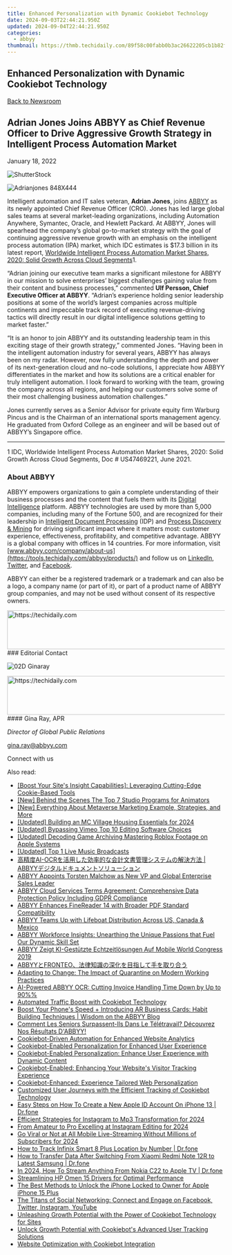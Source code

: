 ```yaml
---
title: Enhanced Personalization with Dynamic Cookiebot Technology
date: 2024-09-03T22:44:21.950Z
updated: 2024-09-04T22:44:21.950Z
categories:
  - abbyy
thumbnail: https://thmb.techidaily.com/89f58c00fabb0b3ac26622205cb1b82f67ddb2d733ca5558e5f2d4e68026f7eb.jpg
---
```


## Enhanced Personalization with Dynamic Cookiebot Technology

[Back to Newsroom](https://tools.techidaily.com/abbyy/products/)

## Adrian Jones Joins ABBYY as Chief Revenue Officer to Drive Aggressive Growth Strategy in Intelligent Process Automation Market

January 18, 2022

![ShutterStock](https://content.abbyy.com/-/media/project/abbyy/abbyy/branchtemplates/shutterstock_1272462163_1296-x-729.jpg?h=729&iar=0&w=1296)

![Adrianjones 848X444](https://static2.abbyy.com/abbyycommedia/35091/adrianjones-848x444.jpg) 

Intelligent automation and IT sales veteran, **Adrian Jones**, joins [ABBYY](https://tools.techidaily.com/abbyy/products/) as its newly appointed Chief Revenue Officer (CRO). Jones has led large global sales teams at several market-leading organizations, including Automation Anywhere, Symantec, Oracle, and Hewlett Packard. At ABBYY, Jones will spearhead the company’s global go-to-market strategy with the goal of continuing aggressive revenue growth with an emphasis on the intelligent process automation (IPA) market, which IDC estimates is $17.3 billion in its latest report, [Worldwide Intelligent Process Automation Market Shares, 2020: Solid Growth Across Cloud Segments](https://www.idc.com/getdoc.jsp?containerId=US47469221)1. 

“Adrian joining our executive team marks a significant milestone for ABBYY in our mission to solve enterprises’ biggest challenges gaining value from their content and business processes,” commented **Ulf Persson, Chief Executive Officer at ABBYY**. “Adrian’s experience holding senior leadership positions at some of the world’s largest companies across multiple continents and impeccable track record of executing revenue-driving tactics will directly result in our digital intelligence solutions getting to market faster.”

“It is an honor to join ABBYY and its outstanding leadership team in this exciting stage of their growth strategy,” commented Jones. “Having been in the intelligent automation industry for several years, ABBYY has always been on my radar. However, now fully understanding the depth and power of its next-generation cloud and no-code solutions, I appreciate how ABBYY differentiates in the market and how its solutions are a critical enabler for truly intelligent automation. I look forward to working with the team, growing the company across all regions, and helping our customers solve some of their most challenging business automation challenges.”

Jones currently serves as a Senior Advisor for private equity firm Warburg Pincus and is the Chairman of an international sports management agency. He graduated from Oxford College as an engineer and will be based out of ABBYY’s Singapore office.

---

1 IDC, Worldwide Intelligent Process Automation Market Shares, 2020: Solid Growth Across Cloud Segments, Doc # US47469221, June 2021.

### About ABBYY

ABBYY empowers organizations to gain a complete understanding of their business processes and the content that fuels them with its [Digital Intelligence](https://tools.techidaily.com/abbyy/products/) platform. ABBYY technologies are used by more than 5,000 companies, including many of the Fortune 500, and are recognized for their leadership in [Intelligent Document Processing](https://tools.techidaily.com/abbyy/products/) (IDP) and [Process Discovery & Mining](https://tools.techidaily.com/abbyy/products/) for driving significant impact where it matters most: customer experience, effectiveness, profitability, and competitive advantage. ABBYY is a global company with offices in 14 countries. For more information, visit [www.abbyy.com/company/about-us](https://tools.techidaily.com/abbyy/products/) and follow us on [LinkedIn](https://www.linkedin.com/company/abbyy/ "ABBYY - LinkedIn"), [Twitter](https://twitter.com/abbyy%5Fsoftware "ABBYY - Twitter"), and [Facebook](https://www.facebook.com/ABBYYsoft "ABBYY - Facebook").

ABBYY can either be a registered trademark or a trademark and can also be a logo, a company name (or part of it), or part of a product name of ABBYY group companies, and may not be used without consent of its respective owners.

<!-- affiliate ads begin -->
<a href="https://laganoo.pxf.io/c/5597632/1484939/16446" target="_top" id="1484939">
  <img src="//a.impactradius-go.com/display-ad/16446-1484939" border="0" alt="https://techidaily.com" width="728" height="90"/>
</a>
<img height="0" width="0" src="https://laganoo.pxf.io/i/5597632/1484939/16446" style="position:absolute;visibility:hidden;" border="0" />
<!-- affiliate ads end -->
### Editorial Contact

![02D Ginaray](https://static2.abbyy.com/abbyycommedia/23662/02d-ginaray.png)

<!-- affiliate ads begin -->
<a href="https://appsumo.8odi.net/c/5597632/2052063/7443" target="_top" id="2052063">
  <img src="//a.impactradius-go.com/display-ad/7443-2052063" border="0" alt="https://techidaily.com" width="728" height="90"/>
</a>
<img height="0" width="0" src="https://appsumo.8odi.net/i/5597632/2052063/7443" style="position:absolute;visibility:hidden;" border="0" />
<!-- affiliate ads end -->
#### Gina Ray, APR

_Director of Global Public Relations_

[gina.ray@abbyy.com](https://tools.techidaily.com/abbyy/products/)

  
Connect with us

<ins class="adsbygoogle"
     style="display:block"
     data-ad-format="autorelaxed"
     data-ad-client="ca-pub-7571918770474297"
     data-ad-slot="1223367746"></ins>



<ins class="adsbygoogle"
     style="display:block"
     data-ad-client="ca-pub-7571918770474297"
     data-ad-slot="8358498916"
     data-ad-format="auto"
     data-full-width-responsive="true"></ins>

<span class="atpl-alsoreadstyle">Also read:</span>
<div><ul>
<li><a href="https://solve-marvelous.techidaily.com/boost-your-sites-insight-capabilities-leveraging-cutting-edge-cookie-based-tools/"><u>[Boost Your Site's Insight Capabilities]: Leveraging Cutting-Edge Cookie-Based Tools</u></a></li>
<li><a href="https://extra-lessons.techidaily.com/new-behind-the-scenes-the-top-7-studio-programs-for-animators/"><u>[New] Behind the Scenes  The Top 7 Studio Programs for Animators</u></a></li>
<li><a href="https://some-techniques.techidaily.com/new-everything-about-metaverse-marketing-example-strategies-and-more/"><u>[New] Everything About Metaverse Marketing  Example, Strategies, and More</u></a></li>
<li><a href="https://screen-sharing-recording.techidaily.com/updated-building-an-mc-village-housing-essentials-for-2024/"><u>[Updated] Building an MC Village  Housing Essentials for 2024</u></a></li>
<li><a href="https://vimeo-videos.techidaily.com/updated-bypassing-vimeo-top-10-editing-software-choices/"><u>[Updated] Bypassing Vimeo  Top 10 Editing Software Choices</u></a></li>
<li><a href="https://on-screen-recording.techidaily.com/updated-decoding-game-archiving-mastering-roblox-footage-on-apple-systems/"><u>[Updated] Decoding Game Archiving  Mastering Roblox Footage on Apple Systems</u></a></li>
<li><a href="https://some-skills.techidaily.com/updated-top-1-live-music-broadcasts/"><u>[Updated] Top 1 Live Music Broadcasts</u></a></li>
<li><a href="https://solve-marvelous.techidaily.com/1724312527575-ai-ocr-abbyy/"><u>高精度AI-OCRを活用した効率的な会計文書管理システムの解決方法 | ABBYYデジタルドキュメントソリューション</u></a></li>
<li><a href="https://solve-marvelous.techidaily.com/abbyy-appoints-torsten-malchow-as-new-vp-and-global-enterprise-sales-leader/"><u>ABBYY Appoints Torsten Malchow as New VP and Global Enterprise Sales Leader</u></a></li>
<li><a href="https://solve-marvelous.techidaily.com/abbyy-cloud-services-terms-agreement-comprehensive-data-protection-policy-including-gdpr-compliance/"><u>ABBYY Cloud Services Terms Agreement: Comprehensive Data Protection Policy Including GDPR Compliance</u></a></li>
<li><a href="https://solve-marvelous.techidaily.com/abbyy-enhances-finereader-14-with-broader-pdf-standard-compatibility/"><u>ABBYY Enhances FineReader 14 with Broader PDF Standard Compatibility</u></a></li>
<li><a href="https://solve-marvelous.techidaily.com/abbyy-teams-up-with-lifeboat-distribution-across-us-canada-and-mexico/"><u>ABBYY Teams Up with Lifeboat Distribution Across US, Canada & Mexico</u></a></li>
<li><a href="https://solve-marvelous.techidaily.com/abbyy-workforce-insights-unearthing-the-unique-passions-that-fuel-our-dynamic-skill-set/"><u>ABBYY Workforce Insights: Unearthing the Unique Passions that Fuel Our Dynamic Skill Set</u></a></li>
<li><a href="https://solve-marvelous.techidaily.com/abbyy-zeigt-ki-gestutzte-echtzeitlosungen-auf-mobile-world-congress-2019/"><u>ABBYY Zeigt KI-Gestützte Echtzeitlösungen Auf Mobile World Congress 2019</u></a></li>
<li><a href="https://solve-marvelous.techidaily.com/abbyyfronteo/"><u>ABBYYとFRONTEO、法律知識の深化を目指して手を取り合う</u></a></li>
<li><a href="https://solve-marvelous.techidaily.com/adapting-to-change-the-impact-of-quarantine-on-modern-working-practices/"><u>Adapting to Change: The Impact of Quarantine on Modern Working Practices</u></a></li>
<li><a href="https://solve-marvelous.techidaily.com/ai-powered-abbyy-ocr-cutting-invoice-handling-time-down-by-up-to-90/"><u>AI-Powered ABBYY OCR: Cutting Invoice Handling Time Down by Up to 90%%</u></a></li>
<li><a href="https://solve-marvelous.techidaily.com/automated-traffic-boost-with-cookiebot-technology/"><u>Automated Traffic Boost with Cookiebot Technology</u></a></li>
<li><a href="https://solve-marvelous.techidaily.com/boost-your-phones-speed-plus-introducing-ar-business-cards-habit-building-techniques-wisdom-on-the-abbyy-blog/"><u>Boost Your Phone's Speed + Introducing AR Business Cards: Habit Building Techniques | Wisdom on the ABBYY Blog</u></a></li>
<li><a href="https://solve-marvelous.techidaily.com/comment-les-seniors-surpassent-ils-dans-le-teletravail-decouvrez-nos-resultats-dabbyy/"><u>Comment Les Seniors Surpassent-Ils Dans Le Télétravail? Découvrez Nos Résultats D'ABBYY!</u></a></li>
<li><a href="https://solve-marvelous.techidaily.com/cookiebot-driven-automation-for-enhanced-website-analytics/"><u>Cookiebot-Driven Automation for Enhanced Website Analytics</u></a></li>
<li><a href="https://solve-marvelous.techidaily.com/cookiebot-enabled-personalization-for-enhanced-user-experience/"><u>Cookiebot-Enabled Personalization for Enhanced User Experience</u></a></li>
<li><a href="https://solve-marvelous.techidaily.com/cookiebot-enabled-personalization-enhance-user-experience-with-dynamic-content/"><u>Cookiebot-Enabled Personalization: Enhance User Experience with Dynamic Content</u></a></li>
<li><a href="https://solve-marvelous.techidaily.com/cookiebot-enabled-enhancing-your-websites-visitor-tracking-experience/"><u>Cookiebot-Enabled: Enhancing Your Website's Visitor Tracking Experience</u></a></li>
<li><a href="https://solve-marvelous.techidaily.com/cookiebot-enhanced-experience-tailored-web-personalization/"><u>Cookiebot-Enhanced: Experience Tailored Web Personalization</u></a></li>
<li><a href="https://solve-marvelous.techidaily.com/customized-user-journeys-with-the-efficient-tracking-of-cookiebot-technology/"><u>Customized User Journeys with the Efficient Tracking of Cookiebot Technology</u></a></li>
<li><a href="https://iphone-unlock.techidaily.com/easy-steps-on-how-to-create-a-new-apple-id-account-on-iphone-13-drfone-by-drfone-ios/"><u>Easy Steps on How To Create a New Apple ID Account On iPhone 13 | Dr.fone</u></a></li>
<li><a href="https://instagram-video-files.techidaily.com/efficient-strategies-for-instagram-to-mp3-transformation-for-2024/"><u>Efficient Strategies for Instagram to Mp3 Transformation for 2024</u></a></li>
<li><a href="https://instagram-video-recordings.techidaily.com/from-amateur-to-pro-excelling-at-instagram-editing-for-2024/"><u>From Amateur to Pro  Excelling at Instagram Editing for 2024</u></a></li>
<li><a href="https://fox-access.techidaily.com/go-viral-or-not-at-all-mobile-live-streaming-without-millions-of-subscribers-for-2024/"><u>Go Viral or Not at All  Mobile Live-Streaming Without Millions of Subscribers for 2024</u></a></li>
<li><a href="https://android-location-track.techidaily.com/how-to-track-infinix-smart-8-plus-location-by-number-drfone-by-drfone-virtual-android/"><u>How to Track Infinix Smart 8 Plus Location by Number | Dr.fone</u></a></li>
<li><a href="https://android-transfer.techidaily.com/how-to-transfer-data-after-switching-from-xiaomi-redmi-note-12r-to-latest-samsung-drfone-by-drfone-transfer-from-android-transfer-from-android/"><u>How to Transfer Data After Switching From Xiaomi Redmi Note 12R to Latest Samsung | Dr.fone</u></a></li>
<li><a href="https://screen-mirror.techidaily.com/in-2024-how-to-stream-anything-from-nokia-c22-to-apple-tv-drfone-by-drfone-android/"><u>In 2024, How To Stream Anything From Nokia C22 to Apple TV | Dr.fone</u></a></li>
<li><a href="https://driver-install.techidaily.com/streamlining-hp-omen-15-drivers-for-optimal-performance/"><u>Streamlining HP Omen 15 Drivers for Optimal Performance</u></a></li>
<li><a href="https://ios-unlock.techidaily.com/the-best-methods-to-unlock-the-iphone-locked-to-owner-for-apple-iphone-15-plus-by-drfone-ios/"><u>The Best Methods to Unlock the iPhone Locked to Owner for Apple iPhone 15 Plus</u></a></li>
<li><a href="https://win-forum.techidaily.com/the-titans-of-social-networking-connect-and-engage-on-facebook-twitter-instagram-youtube/"><u>The Titans of Social Networking: Connect and Engage on Facebook, Twitter, Instagram, YouTube</u></a></li>
<li><a href="https://solve-marvelous.techidaily.com/unleashing-growth-potential-with-the-power-of-cookiebot-technology-for-sites/"><u>Unleashing Growth Potential with the Power of Cookiebot Technology for Sites</u></a></li>
<li><a href="https://solve-marvelous.techidaily.com/unlock-growth-potential-with-cookiebots-advanced-user-tracking-solutions/"><u>Unlock Growth Potential with Cookiebot's Advanced User Tracking Solutions</u></a></li>
<li><a href="https://solve-marvelous.techidaily.com/website-optimization-with-cookiebot-integration/"><u>Website Optimization with Cookiebot Integration</u></a></li>
</ul></div>
